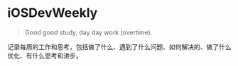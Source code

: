 # iOSDevWeekly
> Good good study, day day work (overtime).   


记录每周的工作和思考，包括做了什么、遇到了什么问题、如何解决的、做了什么优化、有什么思考和进步。
